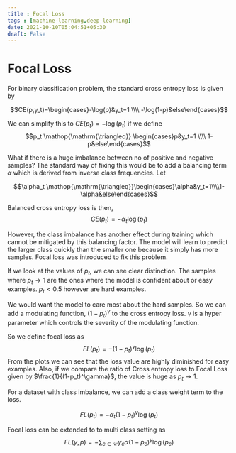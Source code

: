 ```yaml
---
title : Focal Loss
tags : [machine-learning,deep-learning]
date: 2021-10-10T05:04:51+05:30
draft: False
---
```


# Focal Loss

For binary classification problem, the standard cross entropy loss is given by

$$CE(p,y_t)=\begin{cases}-\log(p)&y_t=1
\\\\
-\log(1-p)&else\end{cases}$$

We can simplify this to $CE(p_t) = -\log(p_t)$ if we define
$$p_t \mathop{\mathrm{\triangleq}}
\begin{cases}p&y_t=1
\\\\
1-p&else\end{cases}$$

What if there is a huge imbalance between no of positive and negative samples? The standard way of fixing this would be to add a balancing term $\alpha$ which is derived from inverse class frequencies. Let

$$\alpha_t \mathop{\mathrm{\triangleq}}\begin{cases}\alpha&y_t=1\\\\1-\alpha&else\end{cases}$$

Balanced cross entropy loss is then, $$CE(p_t) = -\alpha_t\log(p_t)$$

However, the class imbalance has another effect during training which cannot be mitigated by this balancing factor. The model will learn to predict the larger class quickly than the smaller one because it simply has more samples. Focal loss was introduced to fix this problem.

If we look at the values of $p_t$, we can see clear distinction. The samples where $p_t \to 1$ are the ones where the model is confident about or easy examples. $p_t<0.5$ however are hard examples.

We would want the model to care most about the hard samples. So we can add a modulating function, $(1-p_t)^\gamma$ to the cross entropy loss.
$\gamma$ is a hyper parameter which controls the severity of the modulating function.

So we define focal loss as $$FL(p_t)=-(1-p_t)^\gamma \log(p_t)$$ From the plots we can see that the loss value are highly diminished for easy examples. Also, if we compare the ratio of Cross entropy loss to Focal Loss given by $\frac{1}{(1-p_t)^\gamma}$, the value is huge as $p_t \to 1$.

For a dataset with class imbalance, we can add a class weight term to the loss.

$$FL(p_t) = -\alpha_t(1-p_t)^\gamma \log(p_t)$$ 

Focal loss can be extended to to multi class setting as
$$FL(y,p) = -\sum_{c\in \mathop{\mathrm{\mathcal{C}}}} y_c\alpha(1-p_c)^\gamma \log(p_c)$$


    